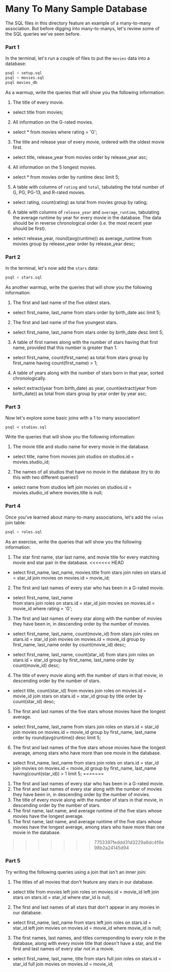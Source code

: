 # Many To Many Sample Database

The SQL files in this directory feature an example of a many-to-many association. But before digging into many-to-manys, let's review some of the SQL queries we've seen before.

### Part 1

In the terminal, let's run a couple of files to put the `movies` data into a database:

```sh
psql < setup.sql
psql < movies.sql
psql movies_db
```

As a warmup, write the queries that will show you the following information:

1.  The title of every movie.

  * select title 
    from movies;

2.  All information on the G-rated movies.

  * select * 
    from movies 
    where rating = 'G';

3.  The title and release year of every movie, ordered with the oldest movie first.

  * select title, release_year 
    from movies 
    order by release_year asc;

4.  All information on the 5 longest movies.

  * select * 
    from movies 
    order by runtime desc 
    limit 5;

5.  A table with columns of `rating` and `total`, tabulating the total number of G, PG, PG-13, and R-rated movies.

  * select rating, count(rating) as total 
    from movies 
    group by rating;

6.  A table with columns of `release_year` and `average_runtime`, tabulating the average runtime by year for every movie in the database. The data should be in reverse chronological order (i.e. the most recent year should be first).

  * select release_year, round(avg(runtime)) as average_runtime 
  from movies 
  group by release_year 
  order by release_year desc;

### Part 2

In the terminal, let's now add the `stars` data:

```sh
psql < stars.sql
```

As another warmup, write the queries that will show you the following information:

1.  The first and last name of the five oldest stars.

  * select first_name, last_name 
    from stars 
    order by birth_date asc 
    limit 5;

2.  The first and last name of the five youngest stars.

  * select first_name, last_name 
    from stars 
    order by birth_date desc 
    limit 5;

3.  A table of first names along with the number of stars having that first name, provided that this number is greater than 1.

  * select first_name, count(first_name) as total 
    from stars 
    group by first_name 
    having count(first_name) > 1; 

4.  A table of years along with the number of stars born in that year, sorted chronologically.

  * select extract(year 
    from birth_date) as year, count(extract(year 
    from birth_date)) as total 
    from stars 
    group by year 
    order by year asc;

### Part 3

Now let's explore some basic joins with a 1 to many association!

```
psql < studios.sql
```

Write the queries that will show you the following information:

1.  The movie title and studio name for every movie in the database.

  * select title, name 
    from movies 
    join studios 
    on studios.id = movies.studio_id;

2.  The names of all studios that have no movie in the database (try to do this with two different queries!)

  * select name 
    from studios left 
    join movies 
    on studios.id = movies.studio_id 
    where movies.title is null;

### Part 4

Once you've learned about many-to-many associations, let's add the `roles` join table:

```sh
psql < roles.sql
```

As an exercise, write the queries that will show you the following information:

1.  The star first name, star last name, and movie title for every matching movie and star pair in the database.
<<<<<<< HEAD

  * select first_name, last_name, movies.title 
    from stars 
    join roles 
    on stars.id = star_id 
    join movies 
    on movies.id = movie_id;

2.  The first and last names of every star who has been in a G-rated movie.

  * select first_name, last_name                                                                                               
    from stars
    join roles
    on stars.id = star_id
    join movies
    on movies.id = movie_id
    where rating = 'G';

3.  The first and last names of every star along with the number of movies they have been in, in descending order by the number of movies.

  * select first_name, last_name, count(movie_id)
    from stars
    join roles
    on stars.id = star_id
    join movies
    on movies.id = movie_id
    group by first_name, last_name
    order by count(movie_id) desc;

  * select first_name, last_name, count(star_id)
    from stars
    join roles
    on stars.id = star_id
    group by first_name, last_name
    order by count(movie_id) desc;

4.  The title of every movie along with the number of stars in that movie, in descending order by the number of stars.

  * select title, count(star_id) from movies
    join roles
    on movies.id = movie_id
    join stars
    on stars.id = star_id
    group by title
    order by count(star_id) desc;

5.  The first and last names of the five stars whose movies have the longest average.

  * select first_name, last_name 
    from stars 
    join roles on stars.id = star_id 
    join movies 
    on movies.id = movie_id 
    group by first_name, last_name 
    order by round(avg(runtime)) desc 
    limit 5;

6.  The first and last names of the five stars whose movies have the longest average, among stars who have more than one movie in the database.

  * select first_name, last_name 
    from stars 
    join roles 
    on stars.id = star_id 
    join movies 
    on movies.id = movie_id 
    group by first_name, last_name 
    having(count(star_id)) > 1 
    limit 5;
=======
1.  The first and last names of every star who has been in a G-rated movie.
1.  The first and last names of every star along with the number of movies they have been in, in descending order by the number of movies.
1.  The title of every movie along with the number of stars in that movie, in descending order by the number of stars.
1.  The first name, last name, and average runtime of the five stars whose movies have the longest average.
1.  The first name, last name, and average runtime of the five stars whose movies have the longest average, among stars who have more than one movie in the database.
>>>>>>> 7753397feddd31d3229a6dc4f6e98b2a24145d94

### Part 5

Try writing the following queries using a join that isn't an inner join:

1.  The titles of all movies that don't feature any stars in our database.

  * select title 
    from movies 
    left join roles 
    on movies.id = movie_id 
    left join stars 
    on stars.id = star_id 
    where star_id is null;

2.  The first and last names of all stars that don't appear in any movies in our database.

  * select first_name, last_name 
    from stars 
    left join roles 
    on stars.id = star_id 
    left join movies 
    on movies.id = movie_id
    where movie_id is null;

3.  The first names, last names, and titles corresponding to every role in the database, along with every movie title that doesn't have a star, and the first and last names of every star not in a movie.

  * select first_name, last_name, title 
    from stars 
    full join roles 
    on stars.id = star_id 
    full join movies 
    on movies.id = movie_id;

